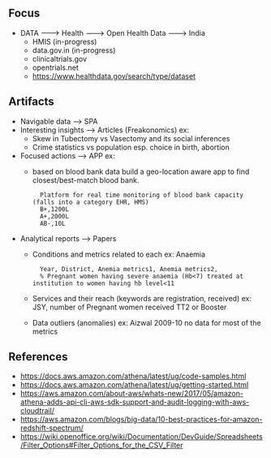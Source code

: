 Focus
-----
- DATA ---> Health ---> Open Health Data ---> India
    - HMIS (in-progress)
    - data.gov.in (in-progress)
    - clinicaltrials.gov
    - opentrials.net
    - https://www.healthdata.gov/search/type/dataset

Artifacts
--------
- Navigable data --> SPA 
- Interesting insights --> Articles (Freakonomics) ex:     
    - Skew in Tubectomy vs Vasectomy and its social inferences
    - Crime statistics vs population esp. choice in birth, abortion
- Focused actions --> APP ex: 
    - based on blood bank data build a geo-location aware app to find closest/best-match blood bank.
    
            Platform for real time monitoring of blood bank capacity (falls into a category EHR, HMS)
            B+,1200L
            A+,2000L
            AB-,10L
- Analytical reports --> Papers
    - Conditions and metrics related to each ex: Anaemia
    
            Year, District, Anemia metrics1, Anemia metrics2,
            % Pregnant women having severe anaemia (Hb<7) treated at institution to women having hb level<11
    - Services and their reach (keywords are registration, received) 
        ex: JSY,  number of Pregnant women received TT2 or Booster
    - Data outliers (anomalies) ex: Aizwal 2009-10 no data for most of the metrics


References
----------
- https://docs.aws.amazon.com/athena/latest/ug/code-samples.html
- https://docs.aws.amazon.com/athena/latest/ug/getting-started.html
- https://aws.amazon.com/about-aws/whats-new/2017/05/amazon-athena-adds-api-cli-aws-sdk-support-and-audit-logging-with-aws-cloudtrail/
- https://aws.amazon.com/blogs/big-data/10-best-practices-for-amazon-redshift-spectrum/
- https://wiki.openoffice.org/wiki/Documentation/DevGuide/Spreadsheets/Filter_Options#Filter_Options_for_the_CSV_Filter